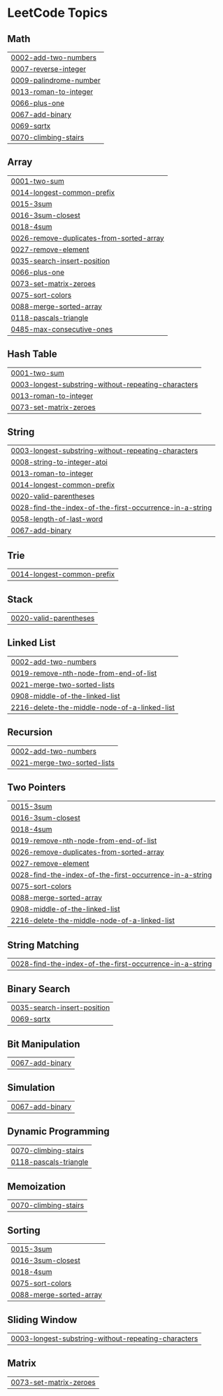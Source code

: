 <!---LeetCode Topics Start-->
# LeetCode Topics
## Math
|  |
| ------- |
| [0002-add-two-numbers](https://github.com/Akhil-vk18/leetcode_Hackerearth/tree/master/0002-add-two-numbers) |
| [0007-reverse-integer](https://github.com/Akhil-vk18/leetcode_Hackerearth/tree/master/0007-reverse-integer) |
| [0009-palindrome-number](https://github.com/Akhil-vk18/leetcode_Hackerearth/tree/master/0009-palindrome-number) |
| [0013-roman-to-integer](https://github.com/Akhil-vk18/leetcode_Hackerearth/tree/master/0013-roman-to-integer) |
| [0066-plus-one](https://github.com/Akhil-vk18/leetcode_Hackerearth/tree/master/0066-plus-one) |
| [0067-add-binary](https://github.com/Akhil-vk18/leetcode_Hackerearth/tree/master/0067-add-binary) |
| [0069-sqrtx](https://github.com/Akhil-vk18/leetcode_Hackerearth/tree/master/0069-sqrtx) |
| [0070-climbing-stairs](https://github.com/Akhil-vk18/leetcode_Hackerearth/tree/master/0070-climbing-stairs) |
## Array
|  |
| ------- |
| [0001-two-sum](https://github.com/Akhil-vk18/leetcode_Hackerearth/tree/master/0001-two-sum) |
| [0014-longest-common-prefix](https://github.com/Akhil-vk18/leetcode_Hackerearth/tree/master/0014-longest-common-prefix) |
| [0015-3sum](https://github.com/Akhil-vk18/leetcode_Hackerearth/tree/master/0015-3sum) |
| [0016-3sum-closest](https://github.com/Akhil-vk18/leetcode_Hackerearth/tree/master/0016-3sum-closest) |
| [0018-4sum](https://github.com/Akhil-vk18/leetcode_Hackerearth/tree/master/0018-4sum) |
| [0026-remove-duplicates-from-sorted-array](https://github.com/Akhil-vk18/leetcode_Hackerearth/tree/master/0026-remove-duplicates-from-sorted-array) |
| [0027-remove-element](https://github.com/Akhil-vk18/leetcode_Hackerearth/tree/master/0027-remove-element) |
| [0035-search-insert-position](https://github.com/Akhil-vk18/leetcode_Hackerearth/tree/master/0035-search-insert-position) |
| [0066-plus-one](https://github.com/Akhil-vk18/leetcode_Hackerearth/tree/master/0066-plus-one) |
| [0073-set-matrix-zeroes](https://github.com/Akhil-vk18/leetcode_Hackerearth/tree/master/0073-set-matrix-zeroes) |
| [0075-sort-colors](https://github.com/Akhil-vk18/leetcode_Hackerearth/tree/master/0075-sort-colors) |
| [0088-merge-sorted-array](https://github.com/Akhil-vk18/leetcode_Hackerearth/tree/master/0088-merge-sorted-array) |
| [0118-pascals-triangle](https://github.com/Akhil-vk18/leetcode_Hackerearth/tree/master/0118-pascals-triangle) |
| [0485-max-consecutive-ones](https://github.com/Akhil-vk18/leetcode_Hackerearth/tree/master/0485-max-consecutive-ones) |
## Hash Table
|  |
| ------- |
| [0001-two-sum](https://github.com/Akhil-vk18/leetcode_Hackerearth/tree/master/0001-two-sum) |
| [0003-longest-substring-without-repeating-characters](https://github.com/Akhil-vk18/leetcode_Hackerearth/tree/master/0003-longest-substring-without-repeating-characters) |
| [0013-roman-to-integer](https://github.com/Akhil-vk18/leetcode_Hackerearth/tree/master/0013-roman-to-integer) |
| [0073-set-matrix-zeroes](https://github.com/Akhil-vk18/leetcode_Hackerearth/tree/master/0073-set-matrix-zeroes) |
## String
|  |
| ------- |
| [0003-longest-substring-without-repeating-characters](https://github.com/Akhil-vk18/leetcode_Hackerearth/tree/master/0003-longest-substring-without-repeating-characters) |
| [0008-string-to-integer-atoi](https://github.com/Akhil-vk18/leetcode_Hackerearth/tree/master/0008-string-to-integer-atoi) |
| [0013-roman-to-integer](https://github.com/Akhil-vk18/leetcode_Hackerearth/tree/master/0013-roman-to-integer) |
| [0014-longest-common-prefix](https://github.com/Akhil-vk18/leetcode_Hackerearth/tree/master/0014-longest-common-prefix) |
| [0020-valid-parentheses](https://github.com/Akhil-vk18/leetcode_Hackerearth/tree/master/0020-valid-parentheses) |
| [0028-find-the-index-of-the-first-occurrence-in-a-string](https://github.com/Akhil-vk18/leetcode_Hackerearth/tree/master/0028-find-the-index-of-the-first-occurrence-in-a-string) |
| [0058-length-of-last-word](https://github.com/Akhil-vk18/leetcode_Hackerearth/tree/master/0058-length-of-last-word) |
| [0067-add-binary](https://github.com/Akhil-vk18/leetcode_Hackerearth/tree/master/0067-add-binary) |
## Trie
|  |
| ------- |
| [0014-longest-common-prefix](https://github.com/Akhil-vk18/leetcode_Hackerearth/tree/master/0014-longest-common-prefix) |
## Stack
|  |
| ------- |
| [0020-valid-parentheses](https://github.com/Akhil-vk18/leetcode_Hackerearth/tree/master/0020-valid-parentheses) |
## Linked List
|  |
| ------- |
| [0002-add-two-numbers](https://github.com/Akhil-vk18/leetcode_Hackerearth/tree/master/0002-add-two-numbers) |
| [0019-remove-nth-node-from-end-of-list](https://github.com/Akhil-vk18/leetcode_Hackerearth/tree/master/0019-remove-nth-node-from-end-of-list) |
| [0021-merge-two-sorted-lists](https://github.com/Akhil-vk18/leetcode_Hackerearth/tree/master/0021-merge-two-sorted-lists) |
| [0908-middle-of-the-linked-list](https://github.com/Akhil-vk18/leetcode_Hackerearth/tree/master/0908-middle-of-the-linked-list) |
| [2216-delete-the-middle-node-of-a-linked-list](https://github.com/Akhil-vk18/leetcode_Hackerearth/tree/master/2216-delete-the-middle-node-of-a-linked-list) |
## Recursion
|  |
| ------- |
| [0002-add-two-numbers](https://github.com/Akhil-vk18/leetcode_Hackerearth/tree/master/0002-add-two-numbers) |
| [0021-merge-two-sorted-lists](https://github.com/Akhil-vk18/leetcode_Hackerearth/tree/master/0021-merge-two-sorted-lists) |
## Two Pointers
|  |
| ------- |
| [0015-3sum](https://github.com/Akhil-vk18/leetcode_Hackerearth/tree/master/0015-3sum) |
| [0016-3sum-closest](https://github.com/Akhil-vk18/leetcode_Hackerearth/tree/master/0016-3sum-closest) |
| [0018-4sum](https://github.com/Akhil-vk18/leetcode_Hackerearth/tree/master/0018-4sum) |
| [0019-remove-nth-node-from-end-of-list](https://github.com/Akhil-vk18/leetcode_Hackerearth/tree/master/0019-remove-nth-node-from-end-of-list) |
| [0026-remove-duplicates-from-sorted-array](https://github.com/Akhil-vk18/leetcode_Hackerearth/tree/master/0026-remove-duplicates-from-sorted-array) |
| [0027-remove-element](https://github.com/Akhil-vk18/leetcode_Hackerearth/tree/master/0027-remove-element) |
| [0028-find-the-index-of-the-first-occurrence-in-a-string](https://github.com/Akhil-vk18/leetcode_Hackerearth/tree/master/0028-find-the-index-of-the-first-occurrence-in-a-string) |
| [0075-sort-colors](https://github.com/Akhil-vk18/leetcode_Hackerearth/tree/master/0075-sort-colors) |
| [0088-merge-sorted-array](https://github.com/Akhil-vk18/leetcode_Hackerearth/tree/master/0088-merge-sorted-array) |
| [0908-middle-of-the-linked-list](https://github.com/Akhil-vk18/leetcode_Hackerearth/tree/master/0908-middle-of-the-linked-list) |
| [2216-delete-the-middle-node-of-a-linked-list](https://github.com/Akhil-vk18/leetcode_Hackerearth/tree/master/2216-delete-the-middle-node-of-a-linked-list) |
## String Matching
|  |
| ------- |
| [0028-find-the-index-of-the-first-occurrence-in-a-string](https://github.com/Akhil-vk18/leetcode_Hackerearth/tree/master/0028-find-the-index-of-the-first-occurrence-in-a-string) |
## Binary Search
|  |
| ------- |
| [0035-search-insert-position](https://github.com/Akhil-vk18/leetcode_Hackerearth/tree/master/0035-search-insert-position) |
| [0069-sqrtx](https://github.com/Akhil-vk18/leetcode_Hackerearth/tree/master/0069-sqrtx) |
## Bit Manipulation
|  |
| ------- |
| [0067-add-binary](https://github.com/Akhil-vk18/leetcode_Hackerearth/tree/master/0067-add-binary) |
## Simulation
|  |
| ------- |
| [0067-add-binary](https://github.com/Akhil-vk18/leetcode_Hackerearth/tree/master/0067-add-binary) |
## Dynamic Programming
|  |
| ------- |
| [0070-climbing-stairs](https://github.com/Akhil-vk18/leetcode_Hackerearth/tree/master/0070-climbing-stairs) |
| [0118-pascals-triangle](https://github.com/Akhil-vk18/leetcode_Hackerearth/tree/master/0118-pascals-triangle) |
## Memoization
|  |
| ------- |
| [0070-climbing-stairs](https://github.com/Akhil-vk18/leetcode_Hackerearth/tree/master/0070-climbing-stairs) |
## Sorting
|  |
| ------- |
| [0015-3sum](https://github.com/Akhil-vk18/leetcode_Hackerearth/tree/master/0015-3sum) |
| [0016-3sum-closest](https://github.com/Akhil-vk18/leetcode_Hackerearth/tree/master/0016-3sum-closest) |
| [0018-4sum](https://github.com/Akhil-vk18/leetcode_Hackerearth/tree/master/0018-4sum) |
| [0075-sort-colors](https://github.com/Akhil-vk18/leetcode_Hackerearth/tree/master/0075-sort-colors) |
| [0088-merge-sorted-array](https://github.com/Akhil-vk18/leetcode_Hackerearth/tree/master/0088-merge-sorted-array) |
## Sliding Window
|  |
| ------- |
| [0003-longest-substring-without-repeating-characters](https://github.com/Akhil-vk18/leetcode_Hackerearth/tree/master/0003-longest-substring-without-repeating-characters) |
## Matrix
|  |
| ------- |
| [0073-set-matrix-zeroes](https://github.com/Akhil-vk18/leetcode_Hackerearth/tree/master/0073-set-matrix-zeroes) |
<!---LeetCode Topics End-->
